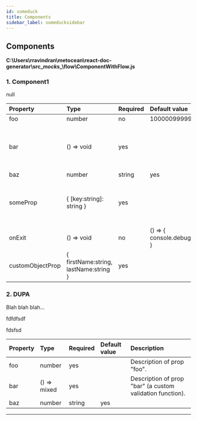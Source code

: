 ```yaml
---
id: someduck
title: Components
sidebar_label: someducksidebar
---
```


Components
----------

**C:\Users\rravindran\metocean\react-doc-generator\src\__mocks__\flow\ComponentWithFlow.js**

### 1. Component1

null   




Property | Type | Required | Default value | Description
:--- | :--- | :--- | :--- | :---
foo|number|no|10000099999|
bar|() &#x3D;&gt; void|yes||Description of prop &quot;bar&quot; (a custom validation function).
baz|number|string|yes||Description of a property with a flow or operation
someProp|{   [key:string]: string }|yes||Description for a property which is more than one line
onExit|() &#x3D;&gt; void|no|() &#x3D;&gt; {     console.debug(&#x27;onExit&#x27;); }|Handler to invoke a function
customObjectProp|{   firstName:string,   lastName:string }|yes||
### 2. DUPA

Blah blah blah...   
fdfdfsdf   
fdsfsd   




Property | Type | Required | Default value | Description
:--- | :--- | :--- | :--- | :---
foo|number|yes||Description of prop &quot;foo&quot;.
bar|() &#x3D;&gt; mixed|yes||Description of prop &quot;bar&quot; (a custom validation function).
baz|number | string|yes||
-----



